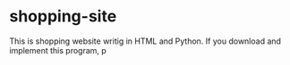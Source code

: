 # shopping-site
This is shopping website writig in HTML and Python.
If you download and implement this program, p
